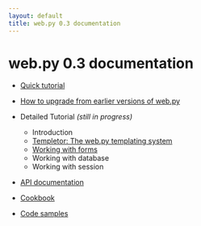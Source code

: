 ```yaml
---
layout: default
title: web.py 0.3 documentation
---
```


# web.py 0.3 documentation

* [Quick tutorial](/tutorial3.en)

* [How to upgrade from earlier versions of web.py](/docs/0.3/upgrade)

* Detailed Tutorial _(still in progress)_
    * Introduction
    * [Templetor: The web.py templating system](/docs/0.3/templetor)
    * [Working with forms](/form)
    * Working with database
    * Working with session

* [API documentation](/docs/0.3/api)

* [Cookbook](/cookbook)

* [Code samples](/src)